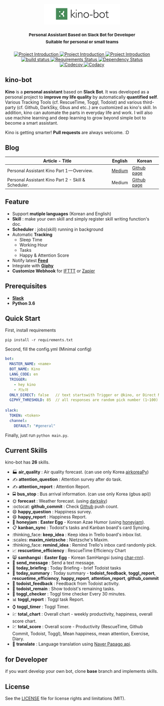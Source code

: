 <p align="center">
  <img src="images/kino-title.png" style="inline" width=250>
</p>

<h3 align="center">
  <sup><strong>
    Personal Assistant Based on Slack Bot for Developer <br/>
    Suitable for personal or small teams
  </strong></sup>
</h3>


<p align="center">

  <a href="https://github.com/DongjunLee/kino-bot">
    <img src="https://img.shields.io/badge/Quantified%20Self-Job%20Automation-brightgreen.svg" alt="Project Introduction">
  </a>
  
  <a href="https://github.com/DongjunLee/kino-bot">
    <img src="https://img.shields.io/badge/Bot-Slack-brightgreen.svg" alt="Project Introduction">
  </a>
  
  <a href="https://github.com/DongjunLee/kino-bot">
    <img src="https://img.shields.io/badge/Personal-Small%20Team-brightgreen.svg" alt="Project Introduction">
  </a>
  
  <br/>
  
  <a href="https://travis-ci.org/badges/shields">
    <img src="https://travis-ci.org/DongjunLee/kino-bot.svg?branch=master" alt="build status">
  </a>
  <a href="https://requires.io/github/DongjunLee/kino-bot/requirements/?branch=develop">
    <img src="https://requires.io/github/DongjunLee/kino-bot/requirements.svg?branch=develop" alt="Requirements Status" />
  </a>
  <a href='https://dependencyci.com/github/DongjunLee/kino-bot'>
    <img src='https://dependencyci.com/github/DongjunLee/kino-bot/badge' alt='Dependency Status' />
  </a>
  
  <br/>
  
  <a href="https://codecov.io/gh/DongjunLee/stalker-bot">
    <img src="https://codecov.io/gh/DongjunLee/kino-bot/branch/master/graph/badge.svg" alt="Codecov" />
  </a>
  <a href="https://www.codacy.com/app/humanbrain.djlee/kino-bot?utm_source=github.com&utm_medium=referral&utm_content=DongjunLee/kino-bot&utm_campaign=badger">
    <img src="https://api.codacy.com/project/badge/Grade/401e8a56ebe241daa8b2d0453e16a80c" alt="Codacy">
  </a>
  
</p>



## kino-bot

**Kino** is a **personal assistant** based on **Slack Bot**. It was developed as a personal project to **improve my life quality** by automatically **quantified self**. Various Tracking Tools (cf. RescueTime, Toggl, Todoist) and various third-party (cf. Github, DarkSky, Gbus and etc..) are customized as kino's skill. In addition, kino can automate the parts in everyday life and work. I will also use machine learning and deep learning to grow beyond simple bot to become a smart assistant.  

Kino is getting smarter! **Pull requests** are always welcome. :D


## Blog

| Article - Title| English | Korean |
| ------- | ------- | ------- |
| Personal Assistant Kino Part 1 — Overview. | [Medium](https://medium.com/@humanbrain.djlee/personal-assistant-kino-part-1-overview-496b97de4afd) | [Github page](https://dongjunlee.github.io/Personal_Assistant_Kino_Part_1_Overview/) |
| Personal Assistant Kino Part 2 - Skill & Scheduler. | Medium | [Github page](https://dongjunlee.github.io/Personal_Assistant_Kino_Part_2_Skill_and_Scheduler/) |


## Feature

- Support **mutiple languages** (Korean and English)
- **Skill** : make your own skill and simply register skill writing function's doc.
- **Scheduler** : jobs(skill) running in background
- Automatic **Tracking**
	- Sleep Time
	- Working Hour
	- Tasks
	- Happy & Attention Score
- Notify latest **[Feed](https://github.com/DongjunLee/awesome-feeds)**
- Integrate with **[Giphy](https://giphy.com/)**
- **Customize Webhook** for [IFTTT](https://ifttt.com/) or [Zapier](https://zapier.com)


## Prerequisites

- **[Slack](https://slack.com/)**
- **Python 3.6**


## Quick Start

First, install requirements

```pip install -r requirements.txt```

Second, fill the config.yml (Minimal config)

```yml
bot:
  MASTER_NAME: <name>
  BOT_NAME: Kino
  LANG_CODE: en
  TRIGGER:
    - hey kino
    - 키노야
  ONLY_DIRECT: false   // text startswith Trigger or @kino, or Direct Message
  GIPHY_THRESHOLD: 85  // all responses are random pick number (1~100) to use giphy

slack:
  TOKEN: <token>
  channel:
    DEFAULT: "#general"

```

Finally, just run ```python main.py```.


## Current Skills

kino-bot has **26** skills.

 - :factory: **air_quality** : Air quality forecast. (can use only Korea [airkoreaPy](https://github.com/DongjunLee/airkoreaPy))
 - :writing_hand: **attention_question** : Attention survey after do task.
 - :writing_hand: **attention_report** : Attention Report.
 - :oncoming_bus: **bus_stop** : Bus arrival information. (can use only Korea (gbus api))
 - :sun_with_face: **forecast** : Weather forecast. (using [darksky](https://darksky.net/))
 - :octocat: **github_commit** : Check [Github](https://github.com) push count.
 - :smile: **happy_question** : Happiness survey.
 - :smile: **happy_report** : Happiness Report.
 - :honey_pot: **honeyjam** : **Easter Egg** - Korean Azae Humor (using [honeyjam](https://github.com/DongjunLee/honeyjam)).
 - :clipboard: **kanban_sync** : Todoist's tasks and Kanban board's card Syncing.
 - :thinking_face: **keep_idea** : Keep idea in Trello board's inbox list.
 - :scales: **maxim_nietzsche** : Nietzsche's Maxim.
 - :thinking_face: **remind_idea** : Remind Trello's inbox card randomly pick.
 - :chart_with_upwards_trend: **rescuetime_efficiency** : RescueTime Efficiency Chart
 - :smile_cat: **samhangsi** : **Easter Egg** - Korean SamHangsi (using [char-rnn](https://github.com/DongjunLee/char-rnn-tensorflow)).
 - :speech_balloon: **send_message** : Send a text message.
 - :city_sunset: **today_briefing** : Today Briefing - brief Todoist tasks
 - :night_with_stars: **today_summary** : Today summary - **todoist_feedback**, **toggl_report**, **rescuetime_efficiency**, **happy_report**, **attention_report**, **github_commit**
 - :memo: **todoist_feedback** : Feedback from Todoist activity.
 - :page_with_curl: **todoist_remain** : Show todoist's remaining tasks.
 - :bell: **toggl_checker** : Toggl time checker Every 30 minutes.
 - :bar_chart: **toggl_report** : Toggl task Report.
 - :watch: **toggl_timer** : Toggl Timer.
 - :chart: **total_chart** : Overall chart - weekly productivity, happiness, overall score chart.
 - :chart: **total_score** : Overall score  - Productivity (RescueTime, Github Commit, Todoist, Toggl), Mean happiness, mean attention, Exercise, Diary.
 - :crystal_ball: **translate** : Language translation using [Naver Papago api](https://developers.naver.com/docs/nmt/reference/).


## for Developer

if you want develop your own bot, clone **base** branch and implements skills.


## License

See the [LICENSE](LICENSE.md) file for license rights and limitations (MIT).